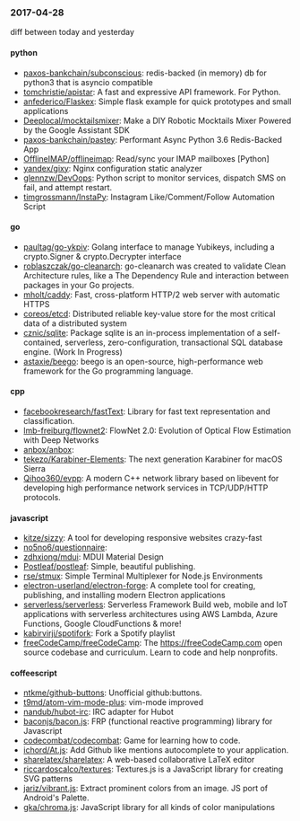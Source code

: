 ### 2017-04-28
diff between today and yesterday

#### python
* [paxos-bankchain/subconscious](https://github.com/paxos-bankchain/subconscious): redis-backed (in memory) db for python3 that is asyncio compatible
* [tomchristie/apistar](https://github.com/tomchristie/apistar): A fast and expressive API framework. For Python. 
* [anfederico/Flaskex](https://github.com/anfederico/Flaskex): Simple flask example for quick prototypes and small applications
* [Deeplocal/mocktailsmixer](https://github.com/Deeplocal/mocktailsmixer): Make a DIY Robotic Mocktails Mixer Powered by the Google Assistant SDK
* [paxos-bankchain/pastey](https://github.com/paxos-bankchain/pastey): Performant Async Python 3.6 Redis-Backed App
* [OfflineIMAP/offlineimap](https://github.com/OfflineIMAP/offlineimap): Read/sync your IMAP mailboxes [Python]
* [yandex/gixy](https://github.com/yandex/gixy): Nginx configuration static analyzer
* [glennzw/DevOops](https://github.com/glennzw/DevOops): Python script to monitor services, dispatch SMS on fail, and attempt restart.
* [timgrossmann/InstaPy](https://github.com/timgrossmann/InstaPy):  Instagram Like/Comment/Follow Automation Script

#### go
* [paultag/go-ykpiv](https://github.com/paultag/go-ykpiv): Golang interface to manage Yubikeys, including a crypto.Signer & crypto.Decrypter interface
* [roblaszczak/go-cleanarch](https://github.com/roblaszczak/go-cleanarch): go-cleanarch was created to validate Clean Architecture rules, like a The Dependency Rule and interaction between packages in your Go projects.
* [mholt/caddy](https://github.com/mholt/caddy): Fast, cross-platform HTTP/2 web server with automatic HTTPS
* [coreos/etcd](https://github.com/coreos/etcd): Distributed reliable key-value store for the most critical data of a distributed system
* [cznic/sqlite](https://github.com/cznic/sqlite): Package sqlite is an in-process implementation of a self-contained, serverless, zero-configuration, transactional SQL database engine. (Work In Progress)
* [astaxie/beego](https://github.com/astaxie/beego): beego is an open-source, high-performance web framework for the Go programming language.

#### cpp
* [facebookresearch/fastText](https://github.com/facebookresearch/fastText): Library for fast text representation and classification.
* [lmb-freiburg/flownet2](https://github.com/lmb-freiburg/flownet2): FlowNet 2.0: Evolution of Optical Flow Estimation with Deep Networks
* [anbox/anbox](https://github.com/anbox/anbox): 
* [tekezo/Karabiner-Elements](https://github.com/tekezo/Karabiner-Elements): The next generation Karabiner for macOS Sierra
* [Qihoo360/evpp](https://github.com/Qihoo360/evpp): A modern C++ network library based on libevent for developing high performance network services in TCP/UDP/HTTP protocols.

#### javascript
* [kitze/sizzy](https://github.com/kitze/sizzy): A tool for developing responsive websites crazy-fast
* [no5no6/questionnaire](https://github.com/no5no6/questionnaire): 
* [zdhxiong/mdui](https://github.com/zdhxiong/mdui): MDUI  Material Design 
* [Postleaf/postleaf](https://github.com/Postleaf/postleaf): Simple, beautiful publishing.
* [rse/stmux](https://github.com/rse/stmux): Simple Terminal Multiplexer for Node.js Environments
* [electron-userland/electron-forge](https://github.com/electron-userland/electron-forge): A complete tool for creating, publishing, and installing modern Electron applications
* [serverless/serverless](https://github.com/serverless/serverless): Serverless Framework  Build web, mobile and IoT applications with serverless architectures using AWS Lambda, Azure Functions, Google CloudFunctions & more! 
* [kabirvirji/spotifork](https://github.com/kabirvirji/spotifork):  Fork a Spotify playlist
* [freeCodeCamp/freeCodeCamp](https://github.com/freeCodeCamp/freeCodeCamp): The https://freeCodeCamp.com open source codebase and curriculum. Learn to code and help nonprofits.

#### coffeescript
* [ntkme/github-buttons](https://github.com/ntkme/github-buttons): Unofficial github:buttons.
* [t9md/atom-vim-mode-plus](https://github.com/t9md/atom-vim-mode-plus): vim-mode improved
* [nandub/hubot-irc](https://github.com/nandub/hubot-irc): IRC adapter for Hubot
* [baconjs/bacon.js](https://github.com/baconjs/bacon.js): FRP (functional reactive programming) library for Javascript
* [codecombat/codecombat](https://github.com/codecombat/codecombat): Game for learning how to code.
* [ichord/At.js](https://github.com/ichord/At.js): Add Github like mentions autocomplete to your application.
* [sharelatex/sharelatex](https://github.com/sharelatex/sharelatex): A web-based collaborative LaTeX editor
* [riccardoscalco/textures](https://github.com/riccardoscalco/textures): Textures.js is a JavaScript library for creating SVG patterns
* [jariz/vibrant.js](https://github.com/jariz/vibrant.js): Extract prominent colors from an image. JS port of Android's Palette.
* [gka/chroma.js](https://github.com/gka/chroma.js): JavaScript library for all kinds of color manipulations
